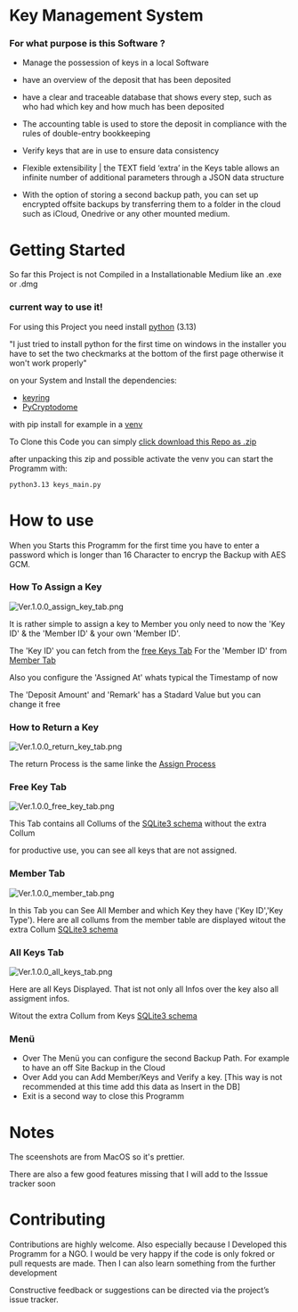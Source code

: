# Key Management System
### For what purpose is this Software ?
- Manage the possession of keys in a local Software

- have an overview of the deposit that has been deposited

- have a clear and traceable database that shows every step, such as who had which key and how much has been deposited

- The accounting table is used to store the deposit in compliance with the rules of double-entry bookkeeping

- Verify keys that are in use to ensure data consistency

- Flexible extensibility | the TEXT field ‘extra’ in the Keys table allows an infinite number of additional parameters through a JSON data structure

- With the option of storing a second backup path, you can set up encrypted offsite backups by transferring them to a folder in the cloud such as iCloud, Onedrive or any other mounted medium.


# Getting Started

So far this Project is not Compiled in a Installationable Medium like an .exe or .dmg 

### current way to use it!
For using this Project you need install [python](https://www.python.org) (3.13) 

"I just tried to install python for the first time on windows in the installer you have to set the two checkmarks at the bottom of the first page otherwise it won't work properly" 

on your System and Install the dependencies:

- [keyring](https://pypi.org/project/keyring/)
- [PyCryptodome](https://pypi.org/project/pycryptodome/)

with pip install for example in a [venv](https://docs.python.org/3/library/venv.html) 

To Clone this Code you can simply [click download this Repo as .zip](https://github.com/5463Fi-OpSour/Key-Management-System/archive/refs/heads/main.zip) 

after unpacking this zip and possible activate the venv you can start the Programm with:

``` bash
python3.13 keys_main.py
```

# How to use

When you Starts this Programm for the first time you have to enter a password which is longer than 16 Character to encryp the Backup with AES GCM. 

### How To Assign a Key

![Ver.1.0.0_assign_key_tab.png](https://raw.githubusercontent.com/5463Fi-OpSour/Key-Management-System/main/docs/assets/Ver.1.0.0_assign_key_tab.png)

It is rather simple to assign a key to Member you only need to now the 'Key ID' & the 'Member ID' & your own 'Member ID'.

The 'Key ID' you can fetch from the [free Keys Tab](https://github.com/5463Fi-OpSour/Key-Management-System/tree/main#free-key-tab) 
For the 'Member ID' from [Member Tab](https://github.com/5463Fi-OpSour/Key-Management-System/tree/main#member-tab)

Also you configure the 'Assigned At' whats typical the Timestamp of now

The 'Deposit Amount' and 'Remark' has a Stadard Value but you can change it free


### How to Return a Key

![Ver.1.0.0_return_key_tab.png](https://raw.githubusercontent.com/5463Fi-OpSour/Key-Management-System/main/docs/assets/Ver.1.0.0_return_key_tab.png)

The return Process is the same linke the [Assign Process](https://github.com/5463Fi-OpSour/Key-Management-System/tree/main#how-to-assign-a-key)

### Free Key Tab

![Ver.1.0.0_free_key_tab.png](https://raw.githubusercontent.com/5463Fi-OpSour/Key-Management-System/main/docs/assets/Ver.1.0.0_free_key_tab.png)

This Tab contains all Collums of the [SQLite3 schema](https://github.com/5463Fi-OpSour/Key-Management-System/tree/main/tools/keys-sqlite3.sql) without the extra Collum

for productive use, you can see all keys that are not assigned. 

### Member Tab

![Ver.1.0.0_member_tab.png](https://raw.githubusercontent.com/5463Fi-OpSour/Key-Management-System/main/docs/assets/Ver.1.0.0_member_tab.png)

In this Tab you can See All Member and which Key they have ('Key ID','Key Type'). Here are all collums from the member table are displayed witout the extra Collum [SQLite3 schema](https://github.com/5463Fi-OpSour/Key-Management-System/tree/main/tools/keys-sqlite3.sql)

### All Keys Tab

![Ver.1.0.0_all_keys_tab.png](https://raw.githubusercontent.com/5463Fi-OpSour/Key-Management-System/main/docs/assets/Ver.1.0.0_all_keys_tab.png)

Here are all Keys Displayed. That ist not only all Infos over the key also all assigment infos. 

Witout the extra Collum from Keys [SQLite3 schema](https://github.com/5463Fi-OpSour/Key-Management-System/tree/main/tools/keys-sqlite3.sql) 

### Menü

- Over The Menü you can configure the second Backup Path. For example to have an off Site Backup in the Cloud
- Over Add you can Add Member/Keys and Verify a key. [This way is not recommended at this time add this data as Insert in the DB]
- Exit is a second way to close this Programm

# Notes

The sceenshots are from MacOS so it's prettier.

There are also a few good features missing that I will add to the Isssue tracker soon

# Contributing

Contributions are highly welcome. 
Also especially because I Developed this Programm for a NGO.
I would be very happy if the code is only fokred or pull requests are made. Then I can also learn something from the further development

Constructive feedback or suggestions can be directed via the project’s issue tracker.
